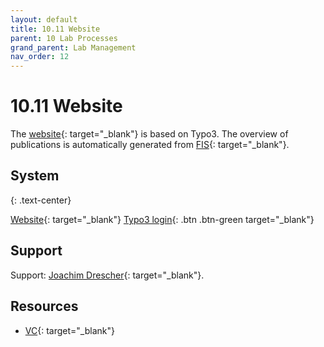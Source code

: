 ```yaml
---
layout: default
title: 10.11 Website
parent: 10 Lab Processes
grand_parent: Lab Management
nav_order: 12
---
```


# 10.11 Website

The [website](https://www.uni-bamberg.de/digital-work/){: target="_blank"} is based on Typo3.
The overview of publications is automatically generated from [FIS](https://fis.uni-bamberg.de/){: target="_blank"}.

## System

{: .text-center}

[Website](https://www.uni-bamberg.de/digital-work/){: target="_blank"} [Typo3 login](https://www.uni-bamberg.de/typo3){: .btn .btn-green target="_blank"}

## Support

Support: [Joachim Drescher](https://univis.uni-bamberg.de/prg?search=persons&show=info&department=320930&fullname=Joachim+Drescher){: target="_blank"}.

## Resources

- [VC](https://vc.uni-bamberg.de/course/view.php?id=264&section=2){: target="_blank"}
